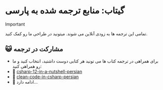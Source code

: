 
# گیتاب: منابع ترجمه شده به پارسی

> [!IMPORTANT]
> تمامی این ترجمه ها به زودی آنلاین می شوند. میتونید در طراحی ما رو کمک کنید.

## 😺 مشارکت در ترجمه
+ برای همراهی در ترجمه کتاب ها می تونید هر کتابی دوست داشتید، انتخاب کنید و ما رو همراهی کنید:
+ 
  🔗  [csharp-12-in-a-nutshell-persian](https://github.com/hheydarian/csharp-12-in-a-nutshell-persian)
+
  🔗  [clean-code-in-csharp-persian](https://github.com/hheydarian/clean-code-in-csharp-persian)
+
  🔗 ادامه دارد...
